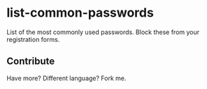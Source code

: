 # list-common-passwords

List of the most commonly used passwords. Block these from your registration forms.

## Contribute

Have more? Different language? Fork me.